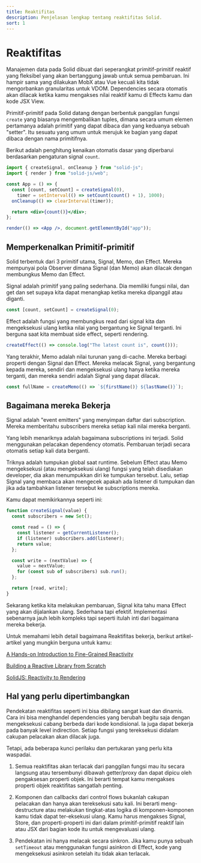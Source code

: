 ```yaml
---
title: Reaktifitas
description: Penjelasan lengkap tentang reaktifitas Solid.
sort: 1
---
```


# Reaktifitas

Manajemen data pada Solid dibuat dari seperangkat primitif-primitif reaktif yang fleksibel yang akan bertanggung jawab untuk semua pembaruan. Ini hampir sama yang dilakukan MobX atau Vue kecuali kita tidak mengorbankan granularitas untuk VDOM. Dependencies secara otomatis akan dilacak ketika kamu mengakses nilai reaktif kamu di Effects kamu dan kode JSX View.

Primitif-primitif pada Solid datang dengan berbentuk panggilan fungsi `create` yang biasanya mengembalikan tuples, dimana secara umum elemen pertamanya adalah primitif yang dapat dibaca dan yang keduanya sebuah "setter". Itu sesuatu yang umum untuk merujuk ke bagian yang dapat dibaca dengan nama primitifnya.

Berikut adalah penghitung kenaikan otomatis dasar yang diperbarui berdasarkan pengaturan signal `count`.

```jsx
import { createSignal, onCleanup } from "solid-js";
import { render } from "solid-js/web";

const App = () => {
  const [count, setCount] = createSignal(0),
    timer = setInterval(() => setCount(count() + 1), 1000);
  onCleanup(() => clearInterval(timer));

  return <div>{count()}</div>;
};

render(() => <App />, document.getElementById("app"));
```

## Memperkenalkan Primitif-primitif

Solid terbentuk dari 3 primitif utama, Signal, Memo, dan Effect. Mereka mempunyai pola Observer dimana Signal (dan Memo) akan dilacak dengan membungkus Memo dan Effect.

Signal adalah primitif yang paling sederhana. Dia memiliki fungsi nilai, dan get dan set supaya kita dapat menangkap ketika mereka dipanggil atau diganti.


```js
const [count, setCount] = createSignal(0);
```

Effect adalah fungsi yang membungkus read dari signal kita dan mengeksekusi ulang ketika nilai yang bergantung ke Signal terganti. Ini berguna saat kita membuat side effect, seperti rendering.

```js
createEffect(() => console.log("The latest count is", count()));
```

Yang terakhir, Memo adalah nilai turunan yang di-cache. Mereka berbagi properti dengan Signal dan Effect. Mereka melacak Signal, yang bergantung kepada mereka, sendiri dan mengeksekusi ulang hanya ketika mereka terganti, dan mereka sendiri adalah Signal yang dapat dilacak.

```js
const fullName = createMemo(() => `${firstName()} ${lastName()}`);
```

## Bagaimana mereka Bekerja

Signal adalah "event emitters" yang menyimpan daftar dari subscription. Mereka memberitahu subscribers mereka setiap kali nilai mereka berganti.

Yang lebih menariknya adalah bagaimana subscriptions ini terjadi. Solid menggunakan pelacakan dependency otomatis. Pembaruan terjadi secara otomatis setiap kali data berganti.

Triknya adalah tumpukan global saat runtime. Sebelum Effect atau Memo mengeksekusi (atau mengeksekusi ulang) fungsi yang telah disediakan developer, dia akan menumpukkan diri ke tumpukan tersebut. Lalu, setiap Signal yang membaca akan mengecek apakah ada listener di tumpukan dan jika ada tambahkan listener tersebut ke subscriptions mereka.

Kamu dapat memikirkannya seperti ini:

```js
function createSignal(value) {
  const subscribers = new Set();

  const read = () => {
    const listener = getCurrentListener();
    if (listener) subscribers.add(listener);
    return value;
  };

  const write = (nextValue) => {
    value = nextValue;
    for (const sub of subscribers) sub.run();
  };

  return [read, write];
}
```

Sekarang ketika kita melakukan pembaruan, Signal kita tahu mana Effect yang akan dijalankan ulang. Sederhana tapi efektif. Implementasi sebenarnya jauh lebih kompleks tapi seperti itulah inti dari bagaimana mereka bekerja.

Untuk memahami lebih detail bagaimana Reaktifitas bekerja, berikut artikel-artikel yang mungkin berguna untuk kamu:

[A Hands-on Introduction to Fine-Grained Reactivity](https://dev.to/ryansolid/a-hands-on-introduction-to-fine-grained-reactivity-3ndf)

[Building a Reactive Library from Scratch](https://dev.to/ryansolid/building-a-reactive-library-from-scratch-1i0p)

[SolidJS: Reactivity to Rendering](https://indepth.dev/posts/1289/solidjs-reactivity-to-rendering)

## Hal yang perlu dipertimbangkan

Pendekatan reaktifitas seperti ini bisa dibilang sangat kuat dan dinamis. Cara ini bisa menghandel dependencies yang berubah begitu saja dengan mengeksekusi cabang berbeda dari kode kondisional. Ia juga dapat bekerja pada banyak level indirection. Setiap fungsi yang tereksekusi didalam cakupan pelacakan akan dilacak juga.

Tetapi, ada beberapa kunci perilaku dan pertukaran yang perlu kita waspadai.

1. Semua reaktifitas akan terlacak dari panggilan fungsi mau itu secara langsung atau tersembunyi dibawah getter/proxy dan dapat dipicu oleh pengaksesan properti objek. Ini berarti tempat kamu mengakses properti objek reaktifitas sangatlah penting.

2. Komponen dan callbacks dari control flows bukanlah cakupan pelacakan dan hanya akan tereksekusi satu kali. Ini berarti meng-destructure atau melakukan tingkat-atas logika di komponen-komponen kamu tidak dapat ter-eksekusi ulang. Kamu harus mengakses Signal, Store, dan properti-properti ini dari dalam primitif-primitif reaktif lain atau JSX dari bagian kode itu untuk mengevaluasi ulang.

3. Pendekatan ini hanya melacak secara sinkron. Jika kamu punya sebuah `setTimeout` atau menggunakan fungsi asinkron di Effect, kode yang mengeksekusi asinkron setelah itu tidak akan terlacak.
